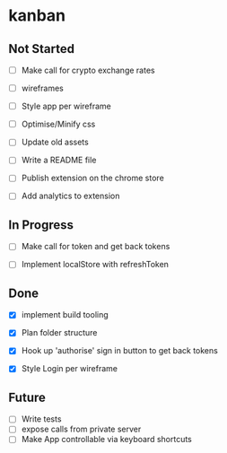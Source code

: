 # kanban

## Not Started
- [ ] Make call for crypto exchange rates

- [ ] wireframes

- [ ] Style app per wireframe

- [ ] Optimise/Minify css

- [ ] Update old assets

- [ ] Write a README file

- [ ] Publish extension on the chrome store

- [ ] Add analytics to extension


## In Progress
- [ ] Make call for token and get back tokens
- [ ] Implement localStore with refreshToken


## Done
- [x] implement build tooling
- [x] Plan folder structure
- [x] Hook up 'authorise' sign in button to get back tokens
- [x] Style Login per wireframe


## Future
- [ ] Write tests
- [ ] expose calls from private server
- [ ] Make App controllable via keyboard shortcuts
